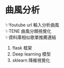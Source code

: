   # 曲風分析 
  ✨Youtube url 輸入分析曲風<br>
  ✨TENE 曲風分類視覺化<br>
  ✨資料庫相似歌單推薦連結<br>
 
  1. flask 框架
  2. Deep learning 模型
  3. sklearn 降維視覺化
 
  
